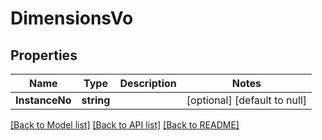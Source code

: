 # DimensionsVo

## Properties
Name | Type | Description | Notes
------------ | ------------- | ------------- | -------------
**InstanceNo** | **string** |  | [optional] [default to null]

[[Back to Model list]](../README.md#documentation-for-models) [[Back to API list]](../README.md#documentation-for-api-endpoints) [[Back to README]](../README.md)


